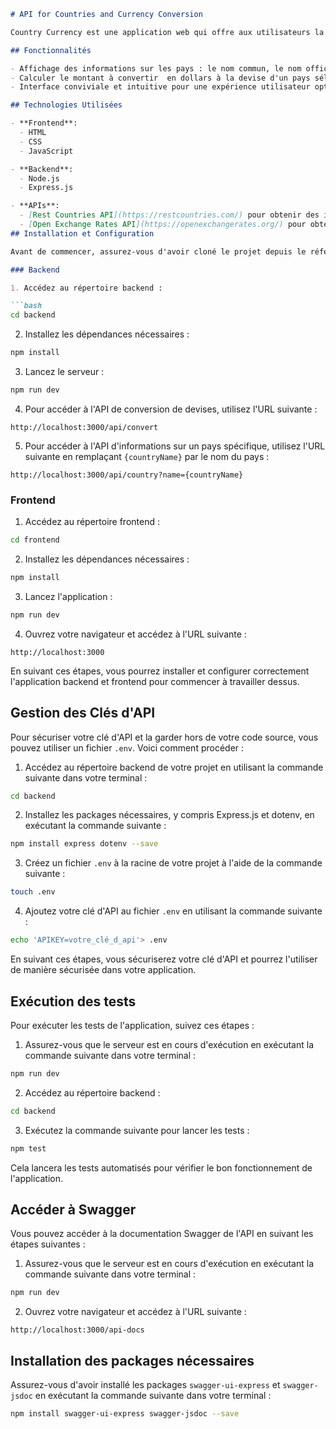 ```markdown
# API for Countries and Currency Conversion

Country Currency est une application web qui offre aux utilisateurs la possibilité de consulter des informations sur différents pays, notamment leur devise et le taux de change du dollar par rapport à cette devise. L'objectif principal est de simplifier les conversions de devises pour les utilisateurs du monde entier.

## Fonctionnalités

- Affichage des informations sur les pays : le nom commun, le nom officiel, la capitale, la région, la langue officielle, la latitude, la longitude et la devise;
- Calculer le montant à convertir  en dollars à la devise d'un pays sélectionné;
- Interface conviviale et intuitive pour une expérience utilisateur optimale.

## Technologies Utilisées

- **Frontend**:
  - HTML
  - CSS
  - JavaScript

- **Backend**:
  - Node.js
  - Express.js

- **APIs**:
  - [Rest Countries API](https://restcountries.com/) pour obtenir des informations sur les pays.
  - [Open Exchange Rates API](https://openexchangerates.org/) pour obtenir les taux de change entre les devises.
## Installation et Configuration

Avant de commencer, assurez-vous d'avoir cloné le projet depuis le référentiel Git. Ensuite, suivez les étapes ci-dessous pour installer et configurer le backend et le frontend de l'application.

### Backend

1. Accédez au répertoire backend :

```bash
cd backend
```

2. Installez les dépendances nécessaires :

```bash
npm install
```

3. Lancez le serveur :

```bash
npm run dev
```

4. Pour accéder à l'API de conversion de devises, utilisez l'URL suivante :

```
http://localhost:3000/api/convert
```

5. Pour accéder à l'API d'informations sur un pays spécifique, utilisez l'URL suivante en remplaçant `{countryName}` par le nom du pays :

```
http://localhost:3000/api/country?name={countryName}
```

### Frontend

1. Accédez au répertoire frontend :

```bash
cd frontend
```

2. Installez les dépendances nécessaires :

```bash
npm install
```

3. Lancez l'application :

```bash
npm run dev
```

4. Ouvrez votre navigateur et accédez à l'URL suivante :

```
http://localhost:3000
```

En suivant ces étapes, vous pourrez installer et configurer correctement l'application backend et frontend pour commencer à travailler dessus.

## Gestion des Clés d'API

Pour sécuriser votre clé d'API et la garder hors de votre code source, vous pouvez utiliser un fichier `.env`. Voici comment procéder :

1. Accédez au répertoire backend de votre projet en utilisant la commande suivante dans votre terminal :
   
```bash
cd backend
```

2. Installez les packages nécessaires, y compris Express.js et dotenv, en exécutant la commande suivante :

```bash
npm install express dotenv --save
```

3. Créez un fichier `.env` à la racine de votre projet à l'aide de la commande suivante :

```bash
touch .env
```

4. Ajoutez votre clé d'API au fichier `.env` en utilisant la commande suivante :

```bash
echo 'APIKEY=votre_clé_d_api'> .env
```

En suivant ces étapes, vous sécuriserez votre clé d'API et pourrez l'utiliser de manière sécurisée dans votre application.

## Exécution des tests

Pour exécuter les tests de l'application, suivez ces étapes :

1. Assurez-vous que le serveur est en cours d'exécution en exécutant la commande suivante dans votre terminal :

```bash
npm run dev
```

2. Accédez au répertoire backend :

```bash
cd backend
```

3. Exécutez la commande suivante pour lancer les tests :

```bash
npm test
```

Cela lancera les tests automatisés pour vérifier le bon fonctionnement de l'application.

## Accéder à Swagger

Vous pouvez accéder à la documentation Swagger de l'API en suivant les étapes suivantes :

1. Assurez-vous que le serveur est en cours d'exécution en exécutant la commande suivante dans votre terminal :

```bash
npm run dev
```

2. Ouvrez votre navigateur et accédez à l'URL suivante :

```
http://localhost:3000/api-docs
```

## Installation des packages nécessaires

Assurez-vous d'avoir installé les packages `swagger-ui-express` et `swagger-jsdoc` en exécutant la commande suivante dans votre terminal :

```bash
npm install swagger-ui-express swagger-jsdoc --save
```